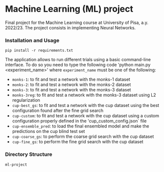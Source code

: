 # Machine Learning (ML) project
Final project for the Machine Learning course at University of Pisa, a.y. 2022/23. The project consists in implementing Neural Networks.

### Installation and Usage ###
`pip install -r requirements.txt`

The application allows to run different trials using a basic command-line interface. To do so you need to type the following code 'python main.py <experiment_name>' where `experiment_name` must be one of the following:
- `monks-1`: to fit and test a network with the monks-1 dataset
- `monks-2`: to fit and test a network with the monks-2 dataset
- `monks-3`: to fit and test a network with the monks-3 dataset
- `monks-3reg`: to fit and test a network with the monks-3 dataset using L2 regularization
- `cup-best_gs`: to fit and test a network with the cup dataset using the best configuration found after the fine grid search
- `cup-custom`: to fit and test a network with the cup dataset using a custom configuration properly defined in the 'cup_custom_config.json` file
- `cup-ensemble_pred`: to load the final ensembled model and make the predictions on the cup blind test set
- `cup-coarse_gs`: to perform the coarse grid search with the cup dataset
- `cup-fine_gs`: to perform the fine grid search with the cup dataset

### Directory Structure
```
ml-project
